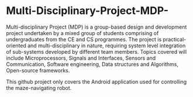 # Multi-Disciplinary-Project-MDP-
Multi-disciplinary Project (MDP) is a group-based design and development project undertaken by a mixed group of students comprising of undergraduates from the CE and CS programmes. The project is practical-oriented and multi-disciplinary in nature, requiring system level integration of sub-systems developed by different team members. Topics covered will include Microprocessors, Signals and Interfaces, Sensors and Communication, Software engineering, Data structures and Algorithms, Open-source frameworks. 

This github project only covers the Android application used for controlling the maze-navigating robot.
